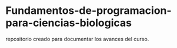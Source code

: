 # Fundamentos-de-programacion-para-ciencias-biologicas
repositorio creado para documentar los avances del curso.

